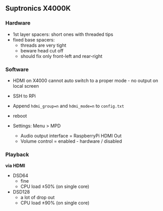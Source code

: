 Suptronics X4000K
---

### Hardware
- 1st layer spacers: short ones with threaded tips
- fixed base spacers:
  - threads are very tight 
  - beware head cut off
  - should fix only front-left and rear-right

### Software
- HDMI on X4000 cannot auto switch to a proper mode - no output on local screen
- SSH to RPi
- Append `hdmi_group=n` and `hdmi_mode=n` to `config.txt`
- reboot

- Settings: Menu > MPD
	- Audio output interface = RaspberryPi HDMI Out
	- Volume control = enabled - hardware / disabled

### Playback  
**via HDMI**
- DSD64
	- fine
	- CPU load ±50% (on single core)
- DSD128
	- a lot of drop out
	- CPU load ±90% (on single core)
	
